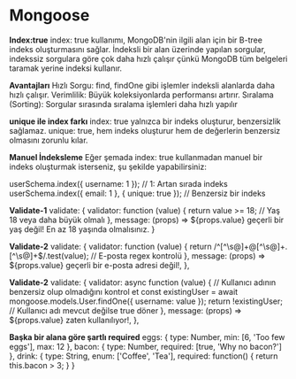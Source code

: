 # Mongoose

**Index:true**
index: true kullanımı, MongoDB'nin ilgili alan için bir B-tree indeks oluşturmasını sağlar. İndeksli bir alan üzerinde yapılan sorgular, indekssiz sorgulara göre çok daha hızlı çalışır çünkü MongoDB tüm belgeleri taramak yerine indeksi kullanır.

**Avantajları**
Hızlı Sorgu: find, findOne gibi işlemler indeksli alanlarda daha hızlı çalışır. Verimlilik: Büyük koleksiyonlarda performansı artırır. Sıralama (Sorting): Sorgular sırasında sıralama işlemleri daha hızlı yapılır

**unique ile index farkı**
index: true yalnızca bir indeks oluşturur, benzersizlik sağlamaz. unique: true, hem indeks oluşturur hem de değerlerin benzersiz olmasını zorunlu kılar.

**Manuel İndeksleme**
Eğer şemada index: true kullanmadan manuel bir indeks oluşturmak isterseniz, şu şekilde yapabilirsiniz:

userSchema.index({ username: 1 }); // 1: Artan sırada indeks
userSchema.index({ email: 1 }, { unique: true }); // Benzersiz bir indeks

**Validate-1**
validate:
{ validator: function (value)
{ return value >= 18; // Yaş 18 veya daha büyük olmalı },
message: (props) => ${props.value} geçerli bir yaş değil! En az 18 yaşında olmalısınız. }

**Validate-2**
validate:
{ validator: function (value)
{ return /^[^\s@]+@[^\s@]+.[^\s@]+$/.test(value); // E-posta regex kontrolü },
message: (props) => ${props.value} geçerli bir e-posta adresi değil!, },

**Validate-2** validate: { validator: async function (value)
{ // Kullanıcı adının benzersiz olup olmadığını kontrol et
const existingUser = await mongoose.models.User.findOne({ username: value });
return !existingUser; // Kullanıcı adı mevcut değilse true döner },
message: (props) => ${props.value} zaten kullanılıyor!, },

**Başka bir alana göre şartlı required**
eggs:
{ type: Number,
min: [6, 'Too few eggs'],
max: 12 },
bacon: { type: Number,
required: [true, 'Why no bacon?'] },
drink: { type: String, enum: ['Coffee', 'Tea'],
required: function() { return this.bacon > 3; } }

